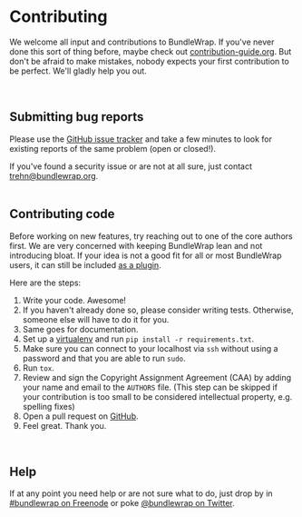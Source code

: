 # Contributing

We welcome all input and contributions to BundleWrap. If you've never done this sort of thing before, maybe check out [contribution-guide.org](http://www.contribution-guide.org). But don't be afraid to make mistakes, nobody expects your first contribution to be perfect. We'll gladly help you out.

<br>

## Submitting bug reports

Please use the [GitHub issue tracker](https://github.com/bundlewrap/bundlewrap/issues) and take a few minutes to look for existing reports of the same problem (open or closed!).

<div class="alert alert-danger">If you've found a security issue or are not at all sure, just contact <a href="mailto:trehn@bundlewrap.org">trehn@bundlewrap.org</a>.</div>

<br>

## Contributing code

<div class="alert">Before working on new features, try reaching out to one of the core authors first. We are very concerned with keeping BundleWrap lean and not introducing bloat. If your idea is not a good fit for all or most BundleWrap users, it can still be included <a href="../dev_plugins">as a plugin</a>.</div>

Here are the steps:

1. Write your code. Awesome!
2. If you haven't already done so, please consider writing tests. Otherwise, someone else will have to do it for you.
3. Same goes for documentation.
4. Set up a [virtualenv](http://virtualenv.readthedocs.org/en/latest/) and run `pip install -r requirements.txt`.
5. Make sure you can connect to your localhost via `ssh` without using a password and that you are able to run `sudo`.
6. Run `tox`.
7. Review and sign the Copyright Assignment Agreement (CAA) by adding your name and email to the `AUTHORS` file. (This step can be skipped if your contribution is too small to be considered intellectual property, e.g. spelling fixes)
8. Open a pull request on [GitHub](https://github.com/bundlewrap/bundlewrap).
9. Feel great. Thank you.

<br>

## Help

If at any point you need help or are not sure what to do, just drop by in [#bundlewrap on Freenode](irc://chat.freenode.net/bundlewrap) or poke [@bundlewrap on Twitter](https://twitter.com/bundlewrap).

